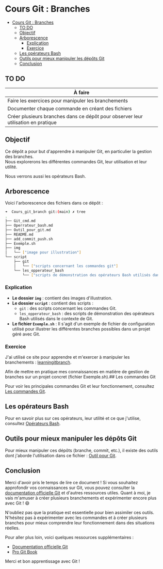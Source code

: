 # Cours Git : Branches

- [Cours Git : Branches](#cours-git--branches)
  - [TO DO](#to-do)
  - [Objectif](#objectif)
  - [Arborescence](#arborescence)
    - [Explication](#explication)
    - [Exercice](#exercice)
  - [Les opérateurs Bash](#les-opérateurs-bash)
  - [Outils pour mieux manipuler les dépôts Git](#outils-pour-mieux-manipuler-les-dépôts-git)
  - [Conclusion](#conclusion)

## TO DO

| À faire                                                                           |
| --------------------------------------------------------------------------------- |
| Faire les exercices pour manipuler les branchements                               |
| Documenter chaque commande en créant des fichiers                                 |
| Créer plusieurs branches dans ce dépôt pour observer leur utilisation en pratique |

## Objectif

Ce dépôt a pour but d'apprendre à manipuler Git, en particulier la gestion des branches.  
Nous explorerons les différentes commandes Git, leur utilisation et leur utilité.

Nous verrons aussi les opérateurs Bash.

## Arborescence

Voici l'arborescence des fichiers dans ce dépôt :

```bash
➜  Cours_git_branch git:(main) ✗ tree
.
├── Git_cmd.md
├── Operrateur_bash.md
├── Outil_pour_git.md
├── README.md
├── add_commit_push.sh
├── Exemple.sh
├── img
│   └── ["image pour illustration"]
└── script
    ├── git
    │   └── ["scripts concernant les commandes git"]
    └── les_opperateur_bash
        └── ["scripts de démonstration des opérateurs Bash utilisés dans le contexte de Git"]
```

### Explication

- **Le dossier `img`** : contient des images d'illustration.
- **Le dossier `script`** : contient des scripts :
  - `git` : des scripts concernant les commandes Git.
  - `les_opperateur_bash` : des scripts de démonstration des opérateurs Bash utilisés dans le contexte de Git.
- **Le fichier `Exemple.sh`** : Il s'agit d'un exemple de fichier de configuration utilisé pour illustrer les différentes branches possibles dans un projet géré avec Git.

### Exercice

J'ai utilisé ce site pour apprendre et m'exercer à manipuler les branchements : [learningitbranch](https://learngitbranching.js.org/?locale=fr_FR\&NODEMO=).


Afin de mettre en pratique mes connaissances en matière de gestion de branches sur un projet concret (fichier Exemple.sh).## Les commandes Git

Pour voir les principales commandes Git et leur fonctionnement, consultez [Les commandes Git](./Git_cmd.md).

## Les opérateurs Bash

Pour en savoir plus sur ces opérateurs, leur utilité et ce que j'utilise, consultez [Opérateurs Bash](./Operrateur_bash.md).

## Outils pour mieux manipuler les dépôts Git

Pour mieux manipuler ces dépôts (branche, commit, etc.), il existe des outils dont j'aborde l'utilisation dans ce fichier : [Outil pour Git](./Outil_pour_git.md).

## Conclusion

Merci d'avoir pris le temps de lire ce document ! Si vous souhaitez approfondir vos connaissances sur Git, vous pouvez consulter la [documentation officielle Git](https://git-scm.com/doc) et d'autres ressources utiles. Quant à moi, je vais m'amuser à créer plusieurs branchements et expérimenter encore plus avec Git ! 😄

N'oubliez pas que la pratique est essentielle pour bien assimiler ces outils. N'hésitez pas à expérimenter avec les commandes et à créer plusieurs branches pour mieux comprendre leur fonctionnement dans des situations réelles.

Pour aller plus loin, voici quelques ressources supplémentaires :
- [Documentation officielle Git](https://git-scm.com/doc)
- [Pro Git Book](https://git-scm.com/book/en/v2)

Merci et bon apprentissage avec Git !
